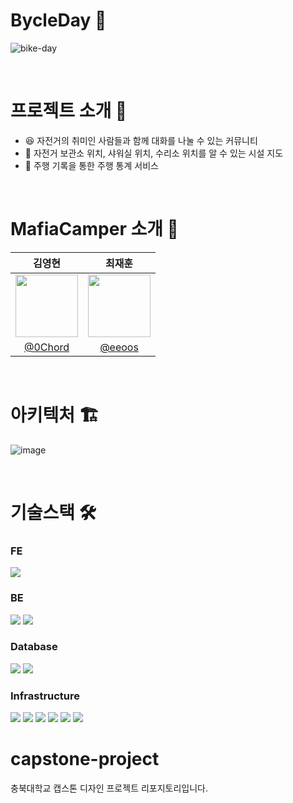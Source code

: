 
# BycleDay 🚴
![bike-day](https://github.com/user-attachments/assets/bcbe1bf9-0f5d-42b3-b1d7-e620c38801b6)


<br/>

# 프로젝트 소개 📝
- 😆 자전거의 취미인 사람들과 함께 대화를 나눌 수 있는 커뮤니티 <br/>
- 💖 자전거 보관소 위치, 샤워실 위치, 수리소 위치를 알 수 있는 시설 지도 <br/>
- 🚃 주행 기록을 통한 주행 통계 서비스 <br/>

<br/>

# MafiaCamper 소개 🌱

| 김영현 | 최재훈 |
|:---:|:---:|
| <img src="https://github.com/0Chord.png" width="100" height="100"> | <img src="https://github.com/eeoos.png" width="100" height="100"> |
| [@0Chord](https://github.com/0Chord) | [@eeoos](https://github.com/eeoos) |
<br/>

# 아키텍처 🏗️
![image](https://github.com/user-attachments/assets/fecc66dd-98e1-4f52-9a27-83de25a0b7c7)

<br/>

# 기술스택 🛠️
### FE
<div>
  <img src="https://img.shields.io/badge/Flutter-02569B?style=for-the-badge&logo=flutter&logoColor=white"/>
</div>

### BE
<div>
  <img src="https://img.shields.io/badge/java-007396?style=for-the-badge&logo=java&logoColor=white"/>
  <img src="https://img.shields.io/badge/Spring-6DB33F?style=for-the-badge&logo=Spring&logoColor=white"/>
</div>

### Database
<div>
  <img src="https://img.shields.io/badge/mysql-4479A1?style=for-the-badge&logo=mysql&logoColor=white">
  <img src="https://img.shields.io/badge/redis-%23DD0031.svg?style=for-the-badge&logo=redis&logoColor=white">
</div>

### Infrastructure
<div>
  <img src="https://img.shields.io/badge/Ubuntu-E95420?style=for-the-badge&logo=Ubuntu&logoColor=white"/>
  <img src="https://img.shields.io/badge/nginx-009639?style=for-the-badge&logo=nginx&logoColor=white">
  <img src="https://img.shields.io/badge/docker-2496ED?style=for-the-badge&logo=docker&logoColor=white">
  <img src="https://img.shields.io/badge/Google Cloud-4285F4?style=for-the-badge&logo=Google Cloud&logoColor=white"/>
  <img src="https://img.shields.io/badge/Git-F05032?style=for-the-badge&logo=git&logoColor=white"/>
  <img src="https://img.shields.io/badge/GitHub-181717?style=for-the-badge&logo=GitHub&logoColor=white"/>
</div>

# capstone-project
충북대학교 캡스톤 디자인 프로젝트 리포지토리입니다.


